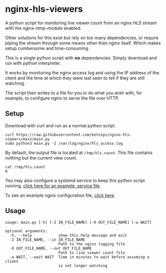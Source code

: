 # nginx-hls-viewers

A python script for monitoring live viewer count from an nginx HLS stream with the nginx-rtmp-module enabled.

Other solutions for this exist but rely on too many dependencies, or require piping the stream through some means other 
than nginx itself. Which makes setup cumbersome and time-consuming.

This is a single python script with **no** dependencies. Simply download and run with python interpreter.

It works by monitoring the nginx access log and using the IP address of the client and the time at which they were last 
seen to tell if they are still watching.

The script then writes to a file for you to do what you wish with, for example, to configure nginx to serve the file 
over HTTP.

## Setup

Download with curl and run as a normal python script.

```shell script
curl https://raw.githubusercontent.com/ketnipz/nginx-hls-viewers/main/main.py
sudo python3 main.py -I /var/log/nginx/hls_access.log
```

By default, the output file is located at `/tmp/hls.count`. This file contains nothing but the current view count.

```shell script
cat /tmp/hls.count
0
```

You may also configure a systemd service to keep this python script running, 
[click here for an example .service file](https://raw.githubusercontent.com/ketnipz/nginx-hls-viewers/main/nginx-hls-viewers.service).

To see an example nginx configuration file, 
[click here](https://raw.githubusercontent.com/ketnipz/nginx-hls-viewers/main/nginx-hls-viewers.conf).

## Usage

```
usage: main.py [-h] [-I IN_FILE_NAME] [-O OUT_FILE_NAME] [-w WAIT]

optional arguments:
  -h, --help            show this help message and exit
  -I IN_FILE_NAME, --in IN_FILE_NAME
                        Path to the nginx logging file
  -O OUT_FILE_NAME, --out OUT_FILE_NAME
                        Path to live viewer count file
  -w WAIT, --wait WAIT  Time in minutes to wait before assuming a client
                        is not longer watching
```